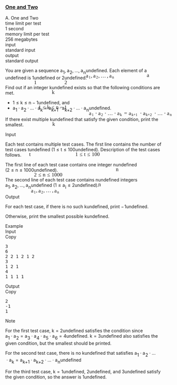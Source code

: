 <h3><a href="https://codeforces.com/contest/1788/problem/A" target="_blank" rel="noopener noreferrer">One and Two</a></h3>
<div class="header"><div class="title">A. One and Two</div><div class="time-limit"><div class="property-title">time limit per test</div>1 second</div><div class="memory-limit"><div class="property-title">memory limit per test</div>256 megabytes</div><div class="input-file input-standard"><div class="property-title">input</div>standard input</div><div class="output-file output-standard"><div class="property-title">output</div>standard output</div></div><div><p>You are given a sequence <span class="MathJax_Preview" style="color: inherit;"><span class="MJXp-math" id="MJXp-Span-1"><span class="MJXp-msubsup" id="MJXp-Span-2"><span class="MJXp-mi MJXp-italic" id="MJXp-Span-3" style="margin-right: 0.05em;">a</span><span class="MJXp-mn MJXp-script" id="MJXp-Span-4" style="vertical-align: -0.4em;">1</span></span><span class="MJXp-mo" id="MJXp-Span-5" style="margin-left: 0em; margin-right: 0.222em;">,</span><span class="MJXp-msubsup" id="MJXp-Span-6"><span class="MJXp-mi MJXp-italic" id="MJXp-Span-7" style="margin-right: 0.05em;">a</span><span class="MJXp-mn MJXp-script" id="MJXp-Span-8" style="vertical-align: -0.4em;">2</span></span><span class="MJXp-mo" id="MJXp-Span-9" style="margin-left: 0em; margin-right: 0.222em;">,</span><span class="MJXp-mo" id="MJXp-Span-10" style="margin-left: 0em; margin-right: 0em;">…</span><span class="MJXp-mo" id="MJXp-Span-11" style="margin-left: 0em; margin-right: 0.222em;">,</span><span class="MJXp-msubsup" id="MJXp-Span-12"><span class="MJXp-mi MJXp-italic" id="MJXp-Span-13" style="margin-right: 0.05em;">a</span><span class="MJXp-mi MJXp-italic MJXp-script" id="MJXp-Span-14" style="vertical-align: -0.4em;">n</span></span></span></span><span class="MathJax MathJax_Processed" id="MathJax-Element-1-Frame" tabindex="0" style=""><nobr><span class="math" id="MathJax-Span-1"><span style="display: inline-block; position: relative; width: 0em; height: 0px; font-size: 122%;"><span style="position: absolute;"><span class="mrow" id="MathJax-Span-2"><span class="msubsup" id="MathJax-Span-3"><span style="display: inline-block; position: relative; width: 0.94em; height: 0px;"><span style="position: absolute; clip: rect(3.34em, 1000.53em, 4.16em, -999.997em); top: -3.978em; left: 0em;"><span class="mi" id="MathJax-Span-4" style="font-family: MathJax_Math-italic;">a</span><span style="display: inline-block; width: 0px; height: 3.984em;"></span></span><span style="position: absolute; top: -3.803em; left: 0.53em;"><span class="mn" id="MathJax-Span-5" style="font-size: 70.7%; font-family: MathJax_Main;">1</span><span style="display: inline-block; width: 0px; height: 3.984em;"></span></span></span></span><span class="mo" id="MathJax-Span-6" style="font-family: MathJax_Main;">,</span><span class="msubsup" id="MathJax-Span-7" style="padding-left: 0.179em;"><span style="display: inline-block; position: relative; width: 0.94em; height: 0px;"><span style="position: absolute; clip: rect(3.34em, 1000.53em, 4.16em, -999.997em); top: -3.978em; left: 0em;"><span class="mi" id="MathJax-Span-8" style="font-family: MathJax_Math-italic;">a</span><span style="display: inline-block; width: 0px; height: 3.984em;"></span></span><span style="position: absolute; top: -3.803em; left: 0.53em;"><span class="mn" id="MathJax-Span-9" style="font-size: 70.7%; font-family: MathJax_Main;">2</span><span style="display: inline-block; width: 0px; height: 3.984em;"></span></span></span></span><span class="mo" id="MathJax-Span-10" style="font-family: MathJax_Main;">,</span><span class="mo" id="MathJax-Span-11" style="font-family: MathJax_Main; padding-left: 0.179em;">…</span><span class="mo" id="MathJax-Span-12" style="font-family: MathJax_Main; padding-left: 0.179em;">,</span><span class="msubsup" id="MathJax-Span-13" style="padding-left: 0.179em;"><span style="display: inline-block; position: relative; width: 1.057em; height: 0px;"><span style="position: absolute; clip: rect(3.34em, 1000.53em, 4.16em, -999.997em); top: -3.978em; left: 0em;"><span class="mi" id="MathJax-Span-14" style="font-family: MathJax_Math-italic;">a</span><span style="display: inline-block; width: 0px; height: 3.984em;"></span></span><span style="position: absolute; top: -3.803em; left: 0.53em;"><span class="mi" id="MathJax-Span-15" style="font-size: 70.7%; font-family: MathJax_Math-italic;">n</span><span style="display: inline-block; width: 0px; height: 3.984em;"></span></span></span></span></span></span></span></span></nobr></span>undefined. Each element of <span class="MathJax_Preview" style="color: inherit;"><span class="MJXp-math" id="MJXp-Span-15"><span class="MJXp-mi MJXp-italic" id="MJXp-Span-16">a</span></span></span><span class="MathJax MathJax_Processed" id="MathJax-Element-2-Frame" tabindex="0" style=""><nobr><span class="math" id="MathJax-Span-16"><span style="display: inline-block; position: relative; width: 0em; height: 0px; font-size: 122%;"><span style="position: absolute;"><span class="mrow" id="MathJax-Span-17"><span class="mi" id="MathJax-Span-18" style="font-family: MathJax_Math-italic;">a</span></span></span></span></span></nobr></span>undefined is <span class="MathJax_Preview" style="color: inherit;"><span class="MJXp-math" id="MJXp-Span-17"><span class="MJXp-mn" id="MJXp-Span-18">1</span></span></span><span class="MathJax MathJax_Processed" id="MathJax-Element-3-Frame" tabindex="0" style=""><nobr><span class="math" id="MathJax-Span-19"><span style="display: inline-block; position: relative; width: 0em; height: 0px; font-size: 122%;"><span style="position: absolute;"><span class="mrow" id="MathJax-Span-20"><span class="mn" id="MathJax-Span-21" style="font-family: MathJax_Main;">1</span></span></span></span></span></nobr></span>undefined or <span class="MathJax_Preview" style="color: inherit;"><span class="MJXp-math" id="MJXp-Span-19"><span class="MJXp-mn" id="MJXp-Span-20">2</span></span></span><span class="MathJax MathJax_Processed" id="MathJax-Element-4-Frame" tabindex="0" style=""><nobr><span class="math" id="MathJax-Span-22"><span style="display: inline-block; position: relative; width: 0em; height: 0px; font-size: 122%;"><span style="position: absolute;"><span class="mrow" id="MathJax-Span-23"><span class="mn" id="MathJax-Span-24" style="font-family: MathJax_Main;">2</span></span></span></span></span></nobr></span>undefined.</p><p>Find out if an integer <span class="MathJax_Preview" style="color: inherit;"><span class="MJXp-math" id="MJXp-Span-21"><span class="MJXp-mi MJXp-italic" id="MJXp-Span-22">k</span></span></span><span class="MathJax MathJax_Processed" id="MathJax-Element-5-Frame" tabindex="0" style=""><nobr><span class="math" id="MathJax-Span-25"><span style="display: inline-block; position: relative; width: 0em; height: 0px; font-size: 122%;"><span style="position: absolute;"><span class="mrow" id="MathJax-Span-26"><span class="mi" id="MathJax-Span-27" style="font-family: MathJax_Math-italic;">k</span></span></span></span></span></nobr></span>undefined exists so that the following conditions are met. </p><ul> <li> <span class="MathJax_Preview" style="color: inherit;"><span class="MJXp-math" id="MJXp-Span-23"><span class="MJXp-mn" id="MJXp-Span-24">1</span><span class="MJXp-mo" id="MJXp-Span-25" style="margin-left: 0.333em; margin-right: 0.333em;">≤</span><span class="MJXp-mi MJXp-italic" id="MJXp-Span-26">k</span><span class="MJXp-mo" id="MJXp-Span-27" style="margin-left: 0.333em; margin-right: 0.333em;">≤</span><span class="MJXp-mi MJXp-italic" id="MJXp-Span-28">n</span><span class="MJXp-mo" id="MJXp-Span-29" style="margin-left: 0.267em; margin-right: 0.267em;">−</span><span class="MJXp-mn" id="MJXp-Span-30">1</span></span></span><span class="MathJax MathJax_Processed" id="MathJax-Element-6-Frame" tabindex="0" style=""><nobr><span class="math" id="MathJax-Span-28"><span style="display: inline-block; position: relative; width: 0em; height: 0px; font-size: 122%;"><span style="position: absolute;"><span class="mrow" id="MathJax-Span-29"><span class="mn" id="MathJax-Span-30" style="font-family: MathJax_Main;">1</span><span class="mo" id="MathJax-Span-31" style="font-family: MathJax_Main; padding-left: 0.296em;">≤</span><span class="mi" id="MathJax-Span-32" style="font-family: MathJax_Math-italic; padding-left: 0.296em;">k</span><span class="mo" id="MathJax-Span-33" style="font-family: MathJax_Main; padding-left: 0.296em;">≤</span><span class="mi" id="MathJax-Span-34" style="font-family: MathJax_Math-italic; padding-left: 0.296em;">n</span><span class="mo" id="MathJax-Span-35" style="font-family: MathJax_Main; padding-left: 0.237em;">−</span><span class="mn" id="MathJax-Span-36" style="font-family: MathJax_Main; padding-left: 0.237em;">1</span></span></span></span></span></nobr></span>undefined, and </li><li> <span class="MathJax_Preview" style="color: inherit;"><span class="MJXp-math" id="MJXp-Span-31"><span class="MJXp-msubsup" id="MJXp-Span-32"><span class="MJXp-mi MJXp-italic" id="MJXp-Span-33" style="margin-right: 0.05em;">a</span><span class="MJXp-mn MJXp-script" id="MJXp-Span-34" style="vertical-align: -0.4em;">1</span></span><span class="MJXp-mo" id="MJXp-Span-35" style="margin-left: 0.267em; margin-right: 0.267em;">⋅</span><span class="MJXp-msubsup" id="MJXp-Span-36"><span class="MJXp-mi MJXp-italic" id="MJXp-Span-37" style="margin-right: 0.05em;">a</span><span class="MJXp-mn MJXp-script" id="MJXp-Span-38" style="vertical-align: -0.4em;">2</span></span><span class="MJXp-mo" id="MJXp-Span-39" style="margin-left: 0.267em; margin-right: 0.267em;">⋅</span><span class="MJXp-mo" id="MJXp-Span-40" style="margin-left: 0em; margin-right: 0em;">…</span><span class="MJXp-mo" id="MJXp-Span-41" style="margin-left: 0.267em; margin-right: 0.267em;">⋅</span><span class="MJXp-msubsup" id="MJXp-Span-42"><span class="MJXp-mi MJXp-italic" id="MJXp-Span-43" style="margin-right: 0.05em;">a</span><span class="MJXp-mi MJXp-italic MJXp-script" id="MJXp-Span-44" style="vertical-align: -0.4em;">k</span></span><span class="MJXp-mo" id="MJXp-Span-45" style="margin-left: 0.333em; margin-right: 0.333em;">=</span><span class="MJXp-msubsup" id="MJXp-Span-46"><span class="MJXp-mi MJXp-italic" id="MJXp-Span-47" style="margin-right: 0.05em;">a</span><span class="MJXp-mrow MJXp-script" id="MJXp-Span-48" style="vertical-align: -0.4em;"><span class="MJXp-mi MJXp-italic" id="MJXp-Span-49">k</span><span class="MJXp-mo" id="MJXp-Span-50">+</span><span class="MJXp-mn" id="MJXp-Span-51">1</span></span></span><span class="MJXp-mo" id="MJXp-Span-52" style="margin-left: 0.267em; margin-right: 0.267em;">⋅</span><span class="MJXp-msubsup" id="MJXp-Span-53"><span class="MJXp-mi MJXp-italic" id="MJXp-Span-54" style="margin-right: 0.05em;">a</span><span class="MJXp-mrow MJXp-script" id="MJXp-Span-55" style="vertical-align: -0.4em;"><span class="MJXp-mi MJXp-italic" id="MJXp-Span-56">k</span><span class="MJXp-mo" id="MJXp-Span-57">+</span><span class="MJXp-mn" id="MJXp-Span-58">2</span></span></span><span class="MJXp-mo" id="MJXp-Span-59" style="margin-left: 0.267em; margin-right: 0.267em;">⋅</span><span class="MJXp-mo" id="MJXp-Span-60" style="margin-left: 0em; margin-right: 0em;">…</span><span class="MJXp-mo" id="MJXp-Span-61" style="margin-left: 0.267em; margin-right: 0.267em;">⋅</span><span class="MJXp-msubsup" id="MJXp-Span-62"><span class="MJXp-mi MJXp-italic" id="MJXp-Span-63" style="margin-right: 0.05em;">a</span><span class="MJXp-mi MJXp-italic MJXp-script" id="MJXp-Span-64" style="vertical-align: -0.4em;">n</span></span></span></span><span class="MathJax MathJax_Processed" id="MathJax-Element-7-Frame" tabindex="0" style=""><nobr><span class="math" id="MathJax-Span-37"><span style="display: inline-block; position: relative; width: 0em; height: 0px; font-size: 122%;"><span style="position: absolute;"><span class="mrow" id="MathJax-Span-38"><span class="msubsup" id="MathJax-Span-39"><span style="display: inline-block; position: relative; width: 0.94em; height: 0px;"><span style="position: absolute; clip: rect(3.34em, 1000.53em, 4.16em, -999.997em); top: -3.978em; left: 0em;"><span class="mi" id="MathJax-Span-40" style="font-family: MathJax_Math-italic;">a</span><span style="display: inline-block; width: 0px; height: 3.984em;"></span></span><span style="position: absolute; top: -3.803em; left: 0.53em;"><span class="mn" id="MathJax-Span-41" style="font-size: 70.7%; font-family: MathJax_Main;">1</span><span style="display: inline-block; width: 0px; height: 3.984em;"></span></span></span></span><span class="mo" id="MathJax-Span-42" style="font-family: MathJax_Main; padding-left: 0.237em;">⋅</span><span class="msubsup" id="MathJax-Span-43" style="padding-left: 0.237em;"><span style="display: inline-block; position: relative; width: 0.94em; height: 0px;"><span style="position: absolute; clip: rect(3.34em, 1000.53em, 4.16em, -999.997em); top: -3.978em; left: 0em;"><span class="mi" id="MathJax-Span-44" style="font-family: MathJax_Math-italic;">a</span><span style="display: inline-block; width: 0px; height: 3.984em;"></span></span><span style="position: absolute; top: -3.803em; left: 0.53em;"><span class="mn" id="MathJax-Span-45" style="font-size: 70.7%; font-family: MathJax_Main;">2</span><span style="display: inline-block; width: 0px; height: 3.984em;"></span></span></span></span><span class="mo" id="MathJax-Span-46" style="font-family: MathJax_Main; padding-left: 0.237em;">⋅</span><span class="mo" id="MathJax-Span-47" style="font-family: MathJax_Main; padding-left: 0.237em;">…</span><span class="mo" id="MathJax-Span-48" style="font-family: MathJax_Main; padding-left: 0.237em;">⋅</span><span class="msubsup" id="MathJax-Span-49" style="padding-left: 0.237em;"><span style="display: inline-block; position: relative; width: 0.998em; height: 0px;"><span style="position: absolute; clip: rect(3.34em, 1000.53em, 4.16em, -999.997em); top: -3.978em; left: 0em;"><span class="mi" id="MathJax-Span-50" style="font-family: MathJax_Math-italic;">a</span><span style="display: inline-block; width: 0px; height: 3.984em;"></span></span><span style="position: absolute; top: -3.803em; left: 0.53em;"><span class="mi" id="MathJax-Span-51" style="font-size: 70.7%; font-family: MathJax_Math-italic;">k</span><span style="display: inline-block; width: 0px; height: 3.984em;"></span></span></span></span><span class="mo" id="MathJax-Span-52" style="font-family: MathJax_Main; padding-left: 0.296em;">=</span><span class="msubsup" id="MathJax-Span-53" style="padding-left: 0.296em;"><span style="display: inline-block; position: relative; width: 1.876em; height: 0px;"><span style="position: absolute; clip: rect(3.34em, 1000.53em, 4.16em, -999.997em); top: -3.978em; left: 0em;"><span class="mi" id="MathJax-Span-54" style="font-family: MathJax_Math-italic;">a</span><span style="display: inline-block; width: 0px; height: 3.984em;"></span></span><span style="position: absolute; top: -3.803em; left: 0.53em;"><span class="texatom" id="MathJax-Span-55"><span class="mrow" id="MathJax-Span-56"><span class="mi" id="MathJax-Span-57" style="font-size: 70.7%; font-family: MathJax_Math-italic;">k</span><span class="mo" id="MathJax-Span-58" style="font-size: 70.7%; font-family: MathJax_Main;">+</span><span class="mn" id="MathJax-Span-59" style="font-size: 70.7%; font-family: MathJax_Main;">1</span></span></span><span style="display: inline-block; width: 0px; height: 3.984em;"></span></span></span></span><span class="mo" id="MathJax-Span-60" style="font-family: MathJax_Main; padding-left: 0.237em;">⋅</span><span class="msubsup" id="MathJax-Span-61" style="padding-left: 0.237em;"><span style="display: inline-block; position: relative; width: 1.876em; height: 0px;"><span style="position: absolute; clip: rect(3.34em, 1000.53em, 4.16em, -999.997em); top: -3.978em; left: 0em;"><span class="mi" id="MathJax-Span-62" style="font-family: MathJax_Math-italic;">a</span><span style="display: inline-block; width: 0px; height: 3.984em;"></span></span><span style="position: absolute; top: -3.803em; left: 0.53em;"><span class="texatom" id="MathJax-Span-63"><span class="mrow" id="MathJax-Span-64"><span class="mi" id="MathJax-Span-65" style="font-size: 70.7%; font-family: MathJax_Math-italic;">k</span><span class="mo" id="MathJax-Span-66" style="font-size: 70.7%; font-family: MathJax_Main;">+</span><span class="mn" id="MathJax-Span-67" style="font-size: 70.7%; font-family: MathJax_Main;">2</span></span></span><span style="display: inline-block; width: 0px; height: 3.984em;"></span></span></span></span><span class="mo" id="MathJax-Span-68" style="font-family: MathJax_Main; padding-left: 0.237em;">⋅</span><span class="mo" id="MathJax-Span-69" style="font-family: MathJax_Main; padding-left: 0.237em;">…</span><span class="mo" id="MathJax-Span-70" style="font-family: MathJax_Main; padding-left: 0.237em;">⋅</span><span class="msubsup" id="MathJax-Span-71" style="padding-left: 0.237em;"><span style="display: inline-block; position: relative; width: 1.057em; height: 0px;"><span style="position: absolute; clip: rect(3.34em, 1000.53em, 4.16em, -999.997em); top: -3.978em; left: 0em;"><span class="mi" id="MathJax-Span-72" style="font-family: MathJax_Math-italic;">a</span><span style="display: inline-block; width: 0px; height: 3.984em;"></span></span><span style="position: absolute; top: -3.803em; left: 0.53em;"><span class="mi" id="MathJax-Span-73" style="font-size: 70.7%; font-family: MathJax_Math-italic;">n</span><span style="display: inline-block; width: 0px; height: 3.984em;"></span></span></span></span></span></span></span></span></nobr></span>undefined. </li></ul><p>If there exist multiple <span class="MathJax_Preview" style="color: inherit;"><span class="MJXp-math" id="MJXp-Span-65"><span class="MJXp-mi MJXp-italic" id="MJXp-Span-66">k</span></span></span><span class="MathJax MathJax_Processed" id="MathJax-Element-8-Frame" tabindex="0" style=""><nobr><span class="math" id="MathJax-Span-74"><span style="display: inline-block; position: relative; width: 0em; height: 0px; font-size: 122%;"><span style="position: absolute;"><span class="mrow" id="MathJax-Span-75"><span class="mi" id="MathJax-Span-76" style="font-family: MathJax_Math-italic;">k</span></span></span></span></span></nobr></span>undefined that satisfy the given condition, print the smallest.</p></div><div class="input-specification"><div class="section-title">Input</div><p>Each test contains multiple test cases. The first line contains the number of test cases <span class="MathJax_Preview" style="color: inherit;"><span class="MJXp-math" id="MJXp-Span-67"><span class="MJXp-mi MJXp-italic" id="MJXp-Span-68">t</span></span></span><span class="MathJax MathJax_Processed" id="MathJax-Element-9-Frame" tabindex="0" style=""><nobr><span class="math" id="MathJax-Span-77"><span style="display: inline-block; position: relative; width: 0em; height: 0px; font-size: 122%;"><span style="position: absolute;"><span class="mrow" id="MathJax-Span-78"><span class="mi" id="MathJax-Span-79" style="font-family: MathJax_Math-italic;">t</span></span></span></span></span></nobr></span>undefined (<span class="MathJax_Preview" style="color: inherit;"><span class="MJXp-math" id="MJXp-Span-69"><span class="MJXp-mn" id="MJXp-Span-70">1</span><span class="MJXp-mo" id="MJXp-Span-71" style="margin-left: 0.333em; margin-right: 0.333em;">≤</span><span class="MJXp-mi MJXp-italic" id="MJXp-Span-72">t</span><span class="MJXp-mo" id="MJXp-Span-73" style="margin-left: 0.333em; margin-right: 0.333em;">≤</span><span class="MJXp-mn" id="MJXp-Span-74">100</span></span></span><span class="MathJax MathJax_Processed" id="MathJax-Element-10-Frame" tabindex="0" style=""><nobr><span class="math" id="MathJax-Span-80"><span style="display: inline-block; position: relative; width: 0em; height: 0px; font-size: 122%;"><span style="position: absolute;"><span class="mrow" id="MathJax-Span-81"><span class="mn" id="MathJax-Span-82" style="font-family: MathJax_Main;">1</span><span class="mo" id="MathJax-Span-83" style="font-family: MathJax_Main; padding-left: 0.296em;">≤</span><span class="mi" id="MathJax-Span-84" style="font-family: MathJax_Math-italic; padding-left: 0.296em;">t</span><span class="mo" id="MathJax-Span-85" style="font-family: MathJax_Main; padding-left: 0.296em;">≤</span><span class="mn" id="MathJax-Span-86" style="font-family: MathJax_Main; padding-left: 0.296em;">100</span></span></span></span></span></nobr></span>undefined). Description of the test cases follows.</p><p>The first line of each test case contains one integer <span class="MathJax_Preview" style="color: inherit;"><span class="MJXp-math" id="MJXp-Span-75"><span class="MJXp-mi MJXp-italic" id="MJXp-Span-76">n</span></span></span><span class="MathJax MathJax_Processed" id="MathJax-Element-11-Frame" tabindex="0" style=""><nobr><span class="math" id="MathJax-Span-87"><span style="display: inline-block; position: relative; width: 0em; height: 0px; font-size: 122%;"><span style="position: absolute;"><span class="mrow" id="MathJax-Span-88"><span class="mi" id="MathJax-Span-89" style="font-family: MathJax_Math-italic;">n</span></span></span></span></span></nobr></span>undefined (<span class="MathJax_Preview" style="color: inherit;"><span class="MJXp-math" id="MJXp-Span-77"><span class="MJXp-mn" id="MJXp-Span-78">2</span><span class="MJXp-mo" id="MJXp-Span-79" style="margin-left: 0.333em; margin-right: 0.333em;">≤</span><span class="MJXp-mi MJXp-italic" id="MJXp-Span-80">n</span><span class="MJXp-mo" id="MJXp-Span-81" style="margin-left: 0.333em; margin-right: 0.333em;">≤</span><span class="MJXp-mn" id="MJXp-Span-82">1000</span></span></span><span class="MathJax MathJax_Processed" id="MathJax-Element-12-Frame" tabindex="0" style=""><nobr><span class="math" id="MathJax-Span-90"><span style="display: inline-block; position: relative; width: 0em; height: 0px; font-size: 122%;"><span style="position: absolute;"><span class="mrow" id="MathJax-Span-91"><span class="mn" id="MathJax-Span-92" style="font-family: MathJax_Main;">2</span><span class="mo" id="MathJax-Span-93" style="font-family: MathJax_Main; padding-left: 0.296em;">≤</span><span class="mi" id="MathJax-Span-94" style="font-family: MathJax_Math-italic; padding-left: 0.296em;">n</span><span class="mo" id="MathJax-Span-95" style="font-family: MathJax_Main; padding-left: 0.296em;">≤</span><span class="mn" id="MathJax-Span-96" style="font-family: MathJax_Main; padding-left: 0.296em;">1000</span></span></span></span></span></nobr></span>undefined).</p><p>The second line of each test case contains <span class="MathJax_Preview" style="color: inherit;"><span class="MJXp-math" id="MJXp-Span-83"><span class="MJXp-mi MJXp-italic" id="MJXp-Span-84">n</span></span></span><span class="MathJax MathJax_Processed" id="MathJax-Element-13-Frame" tabindex="0" style=""><nobr><span class="math" id="MathJax-Span-97"><span style="display: inline-block; position: relative; width: 0em; height: 0px; font-size: 122%;"><span style="position: absolute;"><span class="mrow" id="MathJax-Span-98"><span class="mi" id="MathJax-Span-99" style="font-family: MathJax_Math-italic;">n</span></span></span></span></span></nobr></span>undefined integers <span class="MathJax_Preview" style="color: inherit;"><span class="MJXp-math" id="MJXp-Span-85"><span class="MJXp-msubsup" id="MJXp-Span-86"><span class="MJXp-mi MJXp-italic" id="MJXp-Span-87" style="margin-right: 0.05em;">a</span><span class="MJXp-mn MJXp-script" id="MJXp-Span-88" style="vertical-align: -0.4em;">1</span></span><span class="MJXp-mo" id="MJXp-Span-89" style="margin-left: 0em; margin-right: 0.222em;">,</span><span class="MJXp-msubsup" id="MJXp-Span-90"><span class="MJXp-mi MJXp-italic" id="MJXp-Span-91" style="margin-right: 0.05em;">a</span><span class="MJXp-mn MJXp-script" id="MJXp-Span-92" style="vertical-align: -0.4em;">2</span></span><span class="MJXp-mo" id="MJXp-Span-93" style="margin-left: 0em; margin-right: 0.222em;">,</span><span class="MJXp-mo" id="MJXp-Span-94" style="margin-left: 0em; margin-right: 0em;">…</span><span class="MJXp-mo" id="MJXp-Span-95" style="margin-left: 0em; margin-right: 0.222em;">,</span><span class="MJXp-msubsup" id="MJXp-Span-96"><span class="MJXp-mi MJXp-italic" id="MJXp-Span-97" style="margin-right: 0.05em;">a</span><span class="MJXp-mi MJXp-italic MJXp-script" id="MJXp-Span-98" style="vertical-align: -0.4em;">n</span></span></span></span><span class="MathJax MathJax_Processed" id="MathJax-Element-14-Frame" tabindex="0" style=""><nobr><span class="math" id="MathJax-Span-100"><span style="display: inline-block; position: relative; width: 0em; height: 0px; font-size: 122%;"><span style="position: absolute;"><span class="mrow" id="MathJax-Span-101"><span class="msubsup" id="MathJax-Span-102"><span style="display: inline-block; position: relative; width: 0.94em; height: 0px;"><span style="position: absolute; clip: rect(3.34em, 1000.53em, 4.16em, -999.997em); top: -3.978em; left: 0em;"><span class="mi" id="MathJax-Span-103" style="font-family: MathJax_Math-italic;">a</span><span style="display: inline-block; width: 0px; height: 3.984em;"></span></span><span style="position: absolute; top: -3.803em; left: 0.53em;"><span class="mn" id="MathJax-Span-104" style="font-size: 70.7%; font-family: MathJax_Main;">1</span><span style="display: inline-block; width: 0px; height: 3.984em;"></span></span></span></span><span class="mo" id="MathJax-Span-105" style="font-family: MathJax_Main;">,</span><span class="msubsup" id="MathJax-Span-106" style="padding-left: 0.179em;"><span style="display: inline-block; position: relative; width: 0.94em; height: 0px;"><span style="position: absolute; clip: rect(3.34em, 1000.53em, 4.16em, -999.997em); top: -3.978em; left: 0em;"><span class="mi" id="MathJax-Span-107" style="font-family: MathJax_Math-italic;">a</span><span style="display: inline-block; width: 0px; height: 3.984em;"></span></span><span style="position: absolute; top: -3.803em; left: 0.53em;"><span class="mn" id="MathJax-Span-108" style="font-size: 70.7%; font-family: MathJax_Main;">2</span><span style="display: inline-block; width: 0px; height: 3.984em;"></span></span></span></span><span class="mo" id="MathJax-Span-109" style="font-family: MathJax_Main;">,</span><span class="mo" id="MathJax-Span-110" style="font-family: MathJax_Main; padding-left: 0.179em;">…</span><span class="mo" id="MathJax-Span-111" style="font-family: MathJax_Main; padding-left: 0.179em;">,</span><span class="msubsup" id="MathJax-Span-112" style="padding-left: 0.179em;"><span style="display: inline-block; position: relative; width: 1.057em; height: 0px;"><span style="position: absolute; clip: rect(3.34em, 1000.53em, 4.16em, -999.997em); top: -3.978em; left: 0em;"><span class="mi" id="MathJax-Span-113" style="font-family: MathJax_Math-italic;">a</span><span style="display: inline-block; width: 0px; height: 3.984em;"></span></span><span style="position: absolute; top: -3.803em; left: 0.53em;"><span class="mi" id="MathJax-Span-114" style="font-size: 70.7%; font-family: MathJax_Math-italic;">n</span><span style="display: inline-block; width: 0px; height: 3.984em;"></span></span></span></span></span></span></span></span></nobr></span>undefined (<span class="MathJax_Preview" style="color: inherit;"><span class="MJXp-math" id="MJXp-Span-99"><span class="MJXp-mn" id="MJXp-Span-100">1</span><span class="MJXp-mo" id="MJXp-Span-101" style="margin-left: 0.333em; margin-right: 0.333em;">≤</span><span class="MJXp-msubsup" id="MJXp-Span-102"><span class="MJXp-mi MJXp-italic" id="MJXp-Span-103" style="margin-right: 0.05em;">a</span><span class="MJXp-mi MJXp-italic MJXp-script" id="MJXp-Span-104" style="vertical-align: -0.4em;">i</span></span><span class="MJXp-mo" id="MJXp-Span-105" style="margin-left: 0.333em; margin-right: 0.333em;">≤</span><span class="MJXp-mn" id="MJXp-Span-106">2</span></span></span><span class="MathJax MathJax_Processing" id="MathJax-Element-15-Frame" tabindex="0"></span>undefined).</p></div><div class="output-specification"><div class="section-title">Output</div><p>For each test case, if there is no such <span class="MathJax_Preview" style="color: inherit;"><span class="MJXp-math" id="MJXp-Span-107"><span class="MJXp-mi MJXp-italic" id="MJXp-Span-108">k</span></span></span><span class="MathJax MathJax_Processing" id="MathJax-Element-16-Frame" tabindex="0"></span>undefined, print <span class="MathJax_Preview" style="color: inherit;"><span class="MJXp-math" id="MJXp-Span-109"><span class="MJXp-mo" id="MJXp-Span-110" style="margin-left: 0em; margin-right: 0.111em;">−</span><span class="MJXp-mn" id="MJXp-Span-111">1</span></span></span><span class="MathJax MathJax_Processing" id="MathJax-Element-17-Frame" tabindex="0"></span>undefined.</p><p>Otherwise, print the smallest possible <span class="MathJax_Preview" style="color: inherit;"><span class="MJXp-math" id="MJXp-Span-112"><span class="MJXp-mi MJXp-italic" id="MJXp-Span-113">k</span></span></span><span class="MathJax MathJax_Processing" id="MathJax-Element-18-Frame" tabindex="0"></span>undefined.</p></div><div class="sample-tests"><div class="section-title">Example</div><div class="sample-test"><div class="input"><div class="title">Input<div title="Copy" data-clipboard-target="#id005066549240245123" id="id00024457711076413036" class="input-output-copier">Copy</div></div><pre id="id005066549240245123"><div class="test-example-line test-example-line-even test-example-line-0">3</div><div class="test-example-line test-example-line-odd test-example-line-1">6</div><div class="test-example-line test-example-line-odd test-example-line-1">2 2 1 2 1 2</div><div class="test-example-line test-example-line-even test-example-line-2">3</div><div class="test-example-line test-example-line-even test-example-line-2">1 2 1</div><div class="test-example-line test-example-line-odd test-example-line-3">4</div><div class="test-example-line test-example-line-odd test-example-line-3">1 1 1 1</div></pre></div><div class="output"><div class="title">Output<div title="Copy" data-clipboard-target="#id0017661853635289027" id="id0011670127072321723" class="input-output-copier">Copy</div></div><pre id="id0017661853635289027">2
-1
1
</pre></div></div></div><div class="note"><div class="section-title">Note</div><p>For the first test case, <span class="MathJax_Preview" style="color: inherit;"><span class="MJXp-math" id="MJXp-Span-114"><span class="MJXp-mi MJXp-italic" id="MJXp-Span-115">k</span><span class="MJXp-mo" id="MJXp-Span-116" style="margin-left: 0.333em; margin-right: 0.333em;">=</span><span class="MJXp-mn" id="MJXp-Span-117">2</span></span></span><span class="MathJax MathJax_Processing" id="MathJax-Element-19-Frame" tabindex="0"></span>undefined satisfies the condition since <span class="MathJax_Preview" style="color: inherit;"><span class="MJXp-math" id="MJXp-Span-118"><span class="MJXp-msubsup" id="MJXp-Span-119"><span class="MJXp-mi MJXp-italic" id="MJXp-Span-120" style="margin-right: 0.05em;">a</span><span class="MJXp-mn MJXp-script" id="MJXp-Span-121" style="vertical-align: -0.4em;">1</span></span><span class="MJXp-mo" id="MJXp-Span-122" style="margin-left: 0.267em; margin-right: 0.267em;">⋅</span><span class="MJXp-msubsup" id="MJXp-Span-123"><span class="MJXp-mi MJXp-italic" id="MJXp-Span-124" style="margin-right: 0.05em;">a</span><span class="MJXp-mn MJXp-script" id="MJXp-Span-125" style="vertical-align: -0.4em;">2</span></span><span class="MJXp-mo" id="MJXp-Span-126" style="margin-left: 0.333em; margin-right: 0.333em;">=</span><span class="MJXp-msubsup" id="MJXp-Span-127"><span class="MJXp-mi MJXp-italic" id="MJXp-Span-128" style="margin-right: 0.05em;">a</span><span class="MJXp-mn MJXp-script" id="MJXp-Span-129" style="vertical-align: -0.4em;">3</span></span><span class="MJXp-mo" id="MJXp-Span-130" style="margin-left: 0.267em; margin-right: 0.267em;">⋅</span><span class="MJXp-msubsup" id="MJXp-Span-131"><span class="MJXp-mi MJXp-italic" id="MJXp-Span-132" style="margin-right: 0.05em;">a</span><span class="MJXp-mn MJXp-script" id="MJXp-Span-133" style="vertical-align: -0.4em;">4</span></span><span class="MJXp-mo" id="MJXp-Span-134" style="margin-left: 0.267em; margin-right: 0.267em;">⋅</span><span class="MJXp-msubsup" id="MJXp-Span-135"><span class="MJXp-mi MJXp-italic" id="MJXp-Span-136" style="margin-right: 0.05em;">a</span><span class="MJXp-mn MJXp-script" id="MJXp-Span-137" style="vertical-align: -0.4em;">5</span></span><span class="MJXp-mo" id="MJXp-Span-138" style="margin-left: 0.267em; margin-right: 0.267em;">⋅</span><span class="MJXp-msubsup" id="MJXp-Span-139"><span class="MJXp-mi MJXp-italic" id="MJXp-Span-140" style="margin-right: 0.05em;">a</span><span class="MJXp-mn MJXp-script" id="MJXp-Span-141" style="vertical-align: -0.4em;">6</span></span><span class="MJXp-mo" id="MJXp-Span-142" style="margin-left: 0.333em; margin-right: 0.333em;">=</span><span class="MJXp-mn" id="MJXp-Span-143">4</span></span></span><span class="MathJax MathJax_Processing" id="MathJax-Element-20-Frame" tabindex="0"></span>undefined. <span class="MathJax_Preview" style="color: inherit;"><span class="MJXp-math" id="MJXp-Span-144"><span class="MJXp-mi MJXp-italic" id="MJXp-Span-145">k</span><span class="MJXp-mo" id="MJXp-Span-146" style="margin-left: 0.333em; margin-right: 0.333em;">=</span><span class="MJXp-mn" id="MJXp-Span-147">3</span></span></span><span class="MathJax MathJax_Processing" id="MathJax-Element-21-Frame" tabindex="0"></span>undefined also satisfies the given condition, but the smallest should be printed.</p><p>For the second test case, there is no <span class="MathJax_Preview" style="color: inherit;"><span class="MJXp-math" id="MJXp-Span-148"><span class="MJXp-mi MJXp-italic" id="MJXp-Span-149">k</span></span></span><span class="MathJax MathJax_Processing" id="MathJax-Element-22-Frame" tabindex="0"></span>undefined that satisfies <span class="MathJax_Preview" style="color: inherit;"><span class="MJXp-math" id="MJXp-Span-150"><span class="MJXp-msubsup" id="MJXp-Span-151"><span class="MJXp-mi MJXp-italic" id="MJXp-Span-152" style="margin-right: 0.05em;">a</span><span class="MJXp-mn MJXp-script" id="MJXp-Span-153" style="vertical-align: -0.4em;">1</span></span><span class="MJXp-mo" id="MJXp-Span-154" style="margin-left: 0.267em; margin-right: 0.267em;">⋅</span><span class="MJXp-msubsup" id="MJXp-Span-155"><span class="MJXp-mi MJXp-italic" id="MJXp-Span-156" style="margin-right: 0.05em;">a</span><span class="MJXp-mn MJXp-script" id="MJXp-Span-157" style="vertical-align: -0.4em;">2</span></span><span class="MJXp-mo" id="MJXp-Span-158" style="margin-left: 0.267em; margin-right: 0.267em;">⋅</span><span class="MJXp-mo" id="MJXp-Span-159" style="margin-left: 0em; margin-right: 0em;">…</span><span class="MJXp-mo" id="MJXp-Span-160" style="margin-left: 0.267em; margin-right: 0.267em;">⋅</span><span class="MJXp-msubsup" id="MJXp-Span-161"><span class="MJXp-mi MJXp-italic" id="MJXp-Span-162" style="margin-right: 0.05em;">a</span><span class="MJXp-mi MJXp-italic MJXp-script" id="MJXp-Span-163" style="vertical-align: -0.4em;">k</span></span><span class="MJXp-mo" id="MJXp-Span-164" style="margin-left: 0.333em; margin-right: 0.333em;">=</span><span class="MJXp-msubsup" id="MJXp-Span-165"><span class="MJXp-mi MJXp-italic" id="MJXp-Span-166" style="margin-right: 0.05em;">a</span><span class="MJXp-mrow MJXp-script" id="MJXp-Span-167" style="vertical-align: -0.4em;"><span class="MJXp-mi MJXp-italic" id="MJXp-Span-168">k</span><span class="MJXp-mo" id="MJXp-Span-169">+</span><span class="MJXp-mn" id="MJXp-Span-170">1</span></span></span><span class="MJXp-mo" id="MJXp-Span-171" style="margin-left: 0.267em; margin-right: 0.267em;">⋅</span><span class="MJXp-msubsup" id="MJXp-Span-172"><span class="MJXp-mi MJXp-italic" id="MJXp-Span-173" style="margin-right: 0.05em;">a</span><span class="MJXp-mrow MJXp-script" id="MJXp-Span-174" style="vertical-align: -0.4em;"><span class="MJXp-mi MJXp-italic" id="MJXp-Span-175">k</span><span class="MJXp-mo" id="MJXp-Span-176">+</span><span class="MJXp-mn" id="MJXp-Span-177">2</span></span></span><span class="MJXp-mo" id="MJXp-Span-178" style="margin-left: 0.267em; margin-right: 0.267em;">⋅</span><span class="MJXp-mo" id="MJXp-Span-179" style="margin-left: 0em; margin-right: 0em;">…</span><span class="MJXp-mo" id="MJXp-Span-180" style="margin-left: 0.267em; margin-right: 0.267em;">⋅</span><span class="MJXp-msubsup" id="MJXp-Span-181"><span class="MJXp-mi MJXp-italic" id="MJXp-Span-182" style="margin-right: 0.05em;">a</span><span class="MJXp-mi MJXp-italic MJXp-script" id="MJXp-Span-183" style="vertical-align: -0.4em;">n</span></span></span></span><span class="MathJax MathJax_Processing" id="MathJax-Element-23-Frame" tabindex="0"></span>undefined</p><p>For the third test case, <span class="MathJax_Preview" style="color: inherit;"><span class="MJXp-math" id="MJXp-Span-184"><span class="MJXp-mi MJXp-italic" id="MJXp-Span-185">k</span><span class="MJXp-mo" id="MJXp-Span-186" style="margin-left: 0.333em; margin-right: 0.333em;">=</span><span class="MJXp-mn" id="MJXp-Span-187">1</span></span></span><span class="MathJax MathJax_Processing" id="MathJax-Element-24-Frame" tabindex="0"></span>undefined, <span class="MathJax_Preview" style="color: inherit;"><span class="MJXp-math" id="MJXp-Span-188"><span class="MJXp-mn" id="MJXp-Span-189">2</span></span></span><span class="MathJax MathJax_Processing" id="MathJax-Element-25-Frame" tabindex="0"></span>undefined, and <span class="MathJax_Preview" style="color: inherit;"><span class="MJXp-math" id="MJXp-Span-190"><span class="MJXp-mn" id="MJXp-Span-191">3</span></span></span><span class="MathJax MathJax_Processing" id="MathJax-Element-26-Frame" tabindex="0"></span>undefined satisfy the given condition, so the answer is <span class="MathJax_Preview" style="color: inherit;"><span class="MJXp-math" id="MJXp-Span-192"><span class="MJXp-mn" id="MJXp-Span-193">1</span></span></span><span class="MathJax MathJax_Processing" id="MathJax-Element-27-Frame" tabindex="0"></span>undefined.</p></div>
